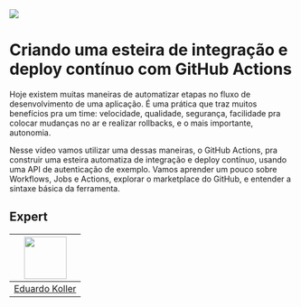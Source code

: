 <img src="https://storage.googleapis.com/golden-wind/experts-club/capa-github.svg" />

# Criando uma esteira de integração e deploy contínuo com GitHub Actions

Hoje existem muitas maneiras de automatizar etapas no fluxo de desenvolvimento de uma aplicação. É uma prática que traz muitos benefícios pra um time: velocidade, qualidade, segurança, facilidade pra colocar mudanças no ar e realizar rollbacks, e o mais importante, autonomia.

Nesse vídeo vamos utilizar uma dessas maneiras, o GitHub Actions, pra construir uma esteira automatiza de integração e deploy contínuo, usando uma API de autenticação de exemplo. Vamos aprender um pouco sobre Workflows, Jobs e Actions, explorar o marketplace do GitHub, e entender a sintaxe básica da ferramenta.
## Expert

| [<img src="https://avatars.githubusercontent.com/u/18473447?s=460&u=7d3dc7548eb24ad23cfde756737fd6c94d579aaf&v=4" width="75px;"/>](https://github.com/eduardotkoller) |
| :-: |
|[Eduardo Koller](https://github.com/eduardotkoller)|